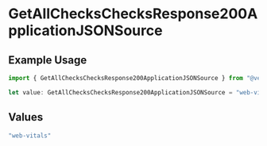 # GetAllChecksChecksResponse200ApplicationJSONSource

## Example Usage

```typescript
import { GetAllChecksChecksResponse200ApplicationJSONSource } from "@vercel/sdk/models/operations";

let value: GetAllChecksChecksResponse200ApplicationJSONSource = "web-vitals";
```

## Values

```typescript
"web-vitals"
```